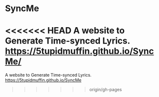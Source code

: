 # SyncMe
<<<<<<< HEAD
A website to Generate Time-synced Lyrics.
https://5tupidmuffin.github.io/SyncMe/
=======

A website to Generate Time-synced Lyrics.  
https://5tupidmuffin.github.io/SyncMe
>>>>>>> origin/gh-pages
